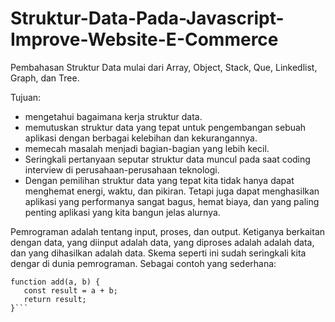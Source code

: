 # Struktur-Data-Pada-Javascript-Improve-Website-E-Commerce

Pembahasan Struktur Data mulai dari Array, Object, Stack, Que, Linkedlist, Graph, dan Tree.

Tujuan:
- mengetahui bagaimana kerja struktur data.
- memutuskan struktur data yang tepat untuk pengembangan sebuah aplikasi dengan berbagai kelebihan dan kekurangannya.
- memecah masalah menjadi bagian-bagian yang lebih kecil.
- Seringkali pertanyaan seputar struktur data muncul pada saat coding interview di perusahaan-perusahaan teknologi.
- Dengan pemilihan struktur data yang tepat kita tidak hanya dapat menghemat energi, waktu, dan pikiran. Tetapi juga dapat menghasilkan aplikasi yang performanya sangat bagus, hemat biaya, dan yang paling penting aplikasi yang kita bangun jelas alurnya.


Pemrograman adalah tentang input, proses, dan output. Ketiganya berkaitan dengan data, yang diinput adalah data, yang diproses adalah adalah data, dan yang dihasilkan adalah data. Skema seperti ini sudah seringkali kita dengar di dunia pemrograman. Sebagai contoh yang sederhana: 

```
function add(a, b) {
   const result = a + b;
   return result;
}```

